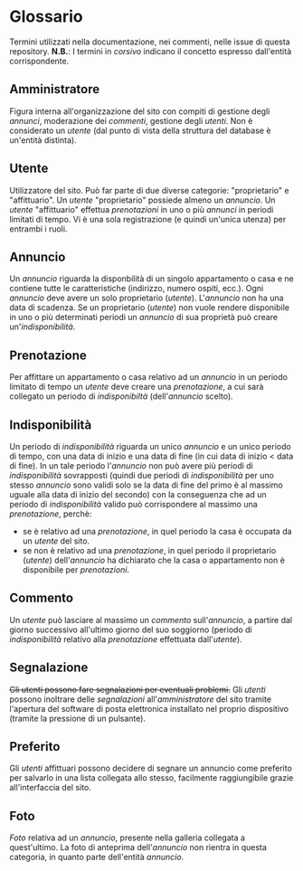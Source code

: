 # Glossario
Termini utilizzati nella documentazione, nei commenti, nelle issue di questa repository.
**N.B.**: I termini in _corsivo_ indicano il concetto espresso dall'entità corrispondente.

## Amministratore
Figura interna all'organizzazione del sito con compiti di gestione degli _annunci_, moderazione dei _commenti_, gestione degli _utenti_. Non è considerato un _utente_ (dal punto di vista della struttura del database è un'entità distinta).

## Utente
Utilizzatore del sito. Può far parte di due diverse categorie: "proprietario" e "affittuario". Un _utente_ "proprietario" possiede almeno un _annuncio_. Un _utente_ "affittuario" effettua _prenotazioni_ in uno o più _annunci_ in periodi limitati di tempo. Vi è una sola registrazione (e quindi un'unica utenza) per entrambi i ruoli.

## Annuncio
Un _annuncio_ riguarda la disponbilità di un singolo appartamento o casa e ne contiene tutte le caratteristiche (indirizzo, numero ospiti, ecc.). Ogni _annuncio_ deve avere un solo proprietario (_utente_). L'_annuncio_ non ha una data di scadenza. Se un proprietario (_utente_) non vuole rendere disponibile in uno o più determinati periodi un _annuncio_ di sua proprietà può creare un'_indisponibilità_.

## Prenotazione
Per affittare un appartamento o casa relativo ad un _annuncio_ in un periodo limitato di tempo un _utente_ deve creare una _prenotazione_, a cui sarà collegato un periodo di _indisponibiltà_ (dell'_annuncio_ scelto).

## Indisponibilità
Un periodo di _indisponibilità_ riguarda un unico _annuncio_ e un unico periodo di tempo, con una data di inizio e una data di fine (in cui data di inizio < data di fine). In un tale periodo l'_annuncio_ non può avere più periodi di _indisponibilità_ sovrapposti (quindi due periodi di _indisponibilità_ per uno stesso _annuncio_ sono validi solo se la data di fine del primo è al massimo uguale alla data di inizio del secondo) con la conseguenza che ad un periodo di _indisponibilità_ valido può corrispondere al massimo una _prenotazione_, perchè:
- se è relativo ad una _prenotazione_, in quel periodo la casa è occupata da un _utente_ del sito.
- se non è relativo ad una _prenotazione_, in quel periodo il proprietario (_utente_) dell'_annuncio_ ha dichiarato che la casa o appartamento non è disponibile per _prenotazioni_.

## Commento
Un _utente_ può lasciare al massimo un _commento_ sull'_annuncio_, a partire dal giorno successivo all'ultimo giorno del suo soggiorno (periodo di _indisponibilità_ relativo alla _prenotazione_ effettuata dall'_utente_).

## Segnalazione
~~Gli utenti possono fare segnalazioni per eventuali problemi.~~
Gli _utenti_ possono inoltrare delle _segnalazioni_ all'_amministratore_ del sito tramite l'apertura del software di posta elettronica installato nel proprio dispositivo (tramite la pressione di un pulsante).

## Preferito
Gli _utenti_ affittuari possono decidere di segnare un annuncio come preferito per salvarlo in una lista collegata allo stesso, facilmente raggiungibile grazie all'interfaccia del sito.

## Foto
_Foto_ relativa ad un _annuncio_, presente nella galleria collegata a quest'ultimo. La foto di anteprima dell'_annuncio_ non rientra in questa categoria, in quanto parte dell'entità _annuncio_.
